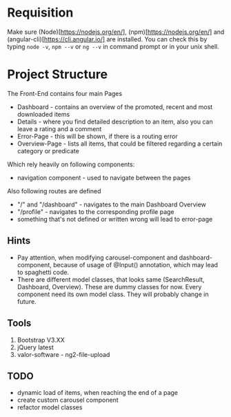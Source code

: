 # Requisition
Make sure (Node)[https://nodejs.org/en/], (npm)[https://nodejs.org/en/] and (angular-cli)[https://cli.angular.io/] are installed. 
You can check this by typing ```node -v```, ```npm --v``` or ```ng --v``` in command prompt or in your unix shell.

# Project Structure
The Front-End contains four main Pages
* Dashboard - contains an overview of the promoted, recent and most downloaded items
* Details - where you find detailed description to an item, also you can leave a rating and a comment
* Error-Page - this will be shown, if there is a routing error
* Overview-Page - lists all items, that could be filtered regarding a certain category or predicate

Which rely heavily on following components:
* navigation component - used to navigate between the pages

Also following routes are defined
* "/" and "/dashboard" - navigates to the main Dashboard Overview 
* "/profile" - navigates to the corresponding profile page
* something that's not defined or written wrong will lead to error-page

## Hints
* Pay attention, when modifying carousel-component and dashboard-component, because of usage of @Input() annotation, which may lead to spaghetti code.
* There are different model classes, that looks same (SearchResult, Dashboard, Overview). These are dummy classes for now. Every component need its own model class. They will probably change in future.


## Tools 
1. Bootstrap V3.XX
2. jQuery latest
3. valor-software - ng2-file-upload


## TODO
* dynamic load of items, when reaching the end of a page
* create custom carousel component
* refactor model classes
